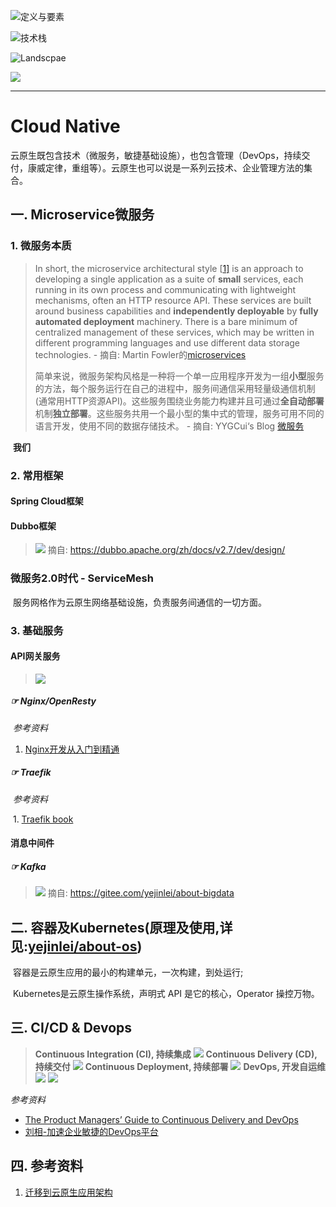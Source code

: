 ![定义与要素](doc/concept_and_elements.png)

![技术栈](doc/stack.png)

![Landscpae](doc/landscape.png)

![](doc/all.jpg)

---

# Cloud Native

​		云原生既包含技术（微服务，敏捷基础设施），也包含管理（DevOps，持续交付，康威定律，重组等）。云原生也可以说是一系列云技术、企业管理方法的集合。

## 一. Microservice微服务

### 1. 微服务本质

> In short, the microservice architectural style [[1\]](https://martinfowler.com/articles/microservices.html#footnote-etymology) is an approach to developing a single application as a suite of **small** services, each running in its own process and communicating with lightweight mechanisms, often an HTTP resource API. These services are built around business capabilities and **independently deployable** by **fully automated deployment** machinery. There is a bare minimum of centralized management of these services, which may be written in different programming languages and use different data storage technologies.                                                                                                        -   摘自: Martin Fowler的[microservices](http://martinfowler.com/articles/microservices.html)
>
> 
>
> 简单来说，微服务架构风格是一种将一个单一应用程序开发为一组**小型**服务的方法，每个服务运行在自己的进程中，服务间通信采用轻量级通信机制(通常用HTTP资源API)。这些服务围绕业务能力构建并且可通过**全自动部署**机制**独立部署**。这些服务共用一个最小型的集中式的管理，服务可用不同的语言开发，使用不同的数据存储技术。                  - 摘自: YYGCui‘s Blog [微服务](http://blog.cuicc.com/blog/2015/07/22/microservices/#进化式设计)

​		**我们**

### 2. 常用框架

#### Spring Cloud框架
> 
> 

#### Dubbo框架

> ![](microservice/dubbo-framework.jpg)
> 摘自: https://dubbo.apache.org/zh/docs/v2.7/dev/design/
> 

### 微服务2.0时代 - ServiceMesh

​		服务网格作为云原生网络基础设施，负责服务间通信的一切方面。


### 3. 基础服务
#### API网关服务

> ![](microservice/有关Nginx_OpenResty.png)

##### ☞ Nginx/OpenResty

​	*参考资料*

1. [Nginx开发从入门到精通](http://tengine.taobao.org/book/index.html)

##### ☞ Traefik

​	*参考资料*

​	1. [Traefik book](https://www.qikqiak.com/traefik-book/getting-started/quick-start/)

#### 消息中间件
##### ☞ Kafka

> ![](https://gitee.com/yejinlei/about-bigdata/raw/master/%E6%9C%89%E5%85%B3Kafka.png)
> 摘自: https://gitee.com/yejinlei/about-bigdata

## 二. 容器及Kubernetes(原理及使用,详见:[yejinlei/about-os](https://gitee.com/yejinlei/about-os/))

​		容器是云原生应用的最小的构建单元，一次构建，到处运行;

​		Kubernetes是云原生操作系统，声明式 API 是它的核心，Operator 操控万物。

## 三. CI/CD & Devops

> **Continuous Integration (CI), 持续集成**
> ![](devops/ci.png)
> **Continuous Delivery (CD), 持续交付**
> ![](devops/cd.png)
> **Continuous Deployment, 持续部署**
> ![](devops/cdeployment.png)
> **DevOps, 开发自运维**
> ![](devops/devops_old.png)
> ![](devops/devops_new.png)

*参考资料*

- [The Product Managers’ Guide to Continuous Delivery and DevOps](https://www.mindtheproduct.com/what-the-hell-are-ci-cd-and-devops-a-cheatsheet-for-the-rest-of-us/)
- [刘相-加速企业敏捷的DevOps平台](devops/刘相-加速企业敏捷的DevOps平台.pdf)

## 四. 参考资料
1. [迁移到云原生应用架构](https://jimmysong.io/migrating-to-cloud-native-application-architectures/)